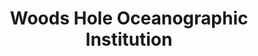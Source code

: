 ---
layout: repo
title: "Woods Hole Oceanographic Institution"
id: 18308
permalink: repos/18308/
---